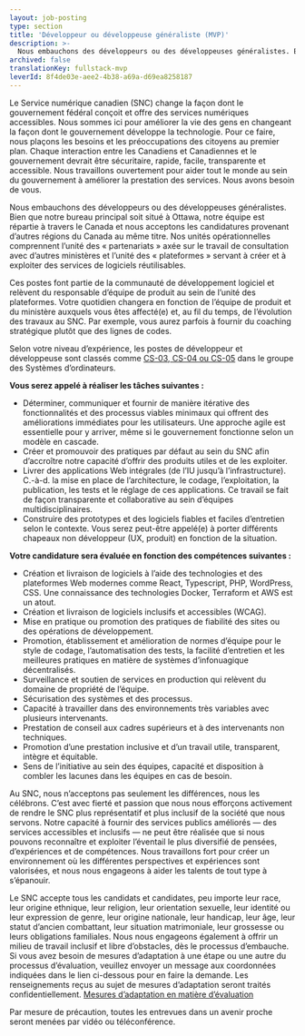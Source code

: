 ```yaml
---
layout: job-posting
type: section
title: 'Développeur ou développeuse généraliste (MVP)'
description: >-
  Nous embauchons des développeurs ou des développeuses généralistes. Bien que notre bureau principal soit situé à Ottawa, notre équipe est répartie à travers le Canada et nous acceptons les candidatures provenant d’autres régions du Canada au même titre. Nos unités opérationnelles comprennent l’unité des « partenariats » axée sur le travail de consultation avec d’autres ministères et l’unité des « plateformes » servant à créer et à exploiter des services de logiciels réutilisables.
archived: false
translationKey: fullstack-mvp
leverId: 8f4de03e-aee2-4b38-a69a-d69ea8258187
---
```


Le Service numérique canadien (SNC) change la façon dont le gouvernement fédéral conçoit et offre des services numériques accessibles. Nous sommes ici pour améliorer la vie des gens en changeant la façon dont le gouvernement développe la technologie. Pour ce faire, nous plaçons les besoins et les préoccupations des citoyens au premier plan. Chaque interaction entre les Canadiens et Canadiennes et le gouvernement devrait être sécuritaire, rapide, facile, transparente et accessible. Nous travaillons ouvertement pour aider tout le monde au sein du gouvernement à améliorer la prestation des services. Nous avons besoin de vous.

Nous embauchons des développeurs ou des développeuses généralistes. Bien que notre bureau principal soit situé à Ottawa, notre équipe est répartie à travers le Canada et nous acceptons les candidatures provenant d’autres régions du Canada au même titre. Nos unités opérationnelles comprennent l’unité des « partenariats » axée sur le travail de consultation avec d’autres ministères et l’unité des « plateformes » servant à créer et à exploiter des services de logiciels réutilisables.

Ces postes font partie de la communauté de développement logiciel et relèvent du responsable d’équipe de produit au sein de l’unité des plateformes. Votre quotidien changera en fonction de l’équipe de produit et du ministère auxquels vous êtes affecté(e) et, au fil du temps, de l’évolution des travaux au SNC. Par exemple, vous aurez parfois à fournir du coaching stratégique plutôt que des lignes de codes.

Selon votre niveau d’expérience, les postes de développeur et développeuse sont classés comme [CS-03, CS-04 ou CS-05](https://www.tbs-sct.gc.ca/agreements-conventions/view-visualiser-eng.aspx?id=1#toc12259212260/) dans le groupe des Systèmes d’ordinateurs.

**Vous serez appelé à réaliser les tâches suivantes :**

- Déterminer, communiquer et fournir de manière itérative des fonctionnalités et des processus viables minimaux qui offrent des améliorations immédiates pour les utilisateurs. Une approche agile est essentielle pour y arriver, même si le gouvernement fonctionne selon un modèle en cascade.
- Créer et promouvoir des pratiques par défaut au sein du SNC afin d’accroître notre capacité d’offrir des produits utiles et de les exploiter.
- Livrer des applications Web intégrales (de l’IU jusqu’à l’infrastructure). C.-à-d. la mise en place de l’architecture, le codage, l’exploitation, la publication, les tests et le réglage de ces applications. Ce travail se fait de façon transparente et collaborative au sein d’équipes multidisciplinaires. 
- Construire des prototypes et des logiciels fiables et faciles d’entretien selon le contexte. Vous serez peut-être appelé(e) à porter différents chapeaux non développeur (UX, produit) en fonction de la situation.

**Votre candidature sera évaluée en fonction des compétences suivantes :**

- Création et livraison de logiciels à l’aide des technologies et des plateformes Web modernes comme React, Typescript, PHP, WordPress, CSS. Une connaissance des technologies Docker, Terraform et AWS est un atout. 
- Création et livraison de logiciels inclusifs et accessibles (WCAG).
- Mise en pratique ou promotion des pratiques de fiabilité des sites ou des opérations de développement.
- Promotion, établissement et amélioration de normes d’équipe pour le style de codage, l’automatisation des tests, la facilité d’entretien et les meilleures pratiques en matière de systèmes d’infonuagique décentralisés.
- Surveillance et soutien de services en production qui relèvent du domaine de propriété de l’équipe.
- Sécurisation des systèmes et des processus.
- Capacité à travailler dans des environnements très variables avec plusieurs intervenants.
- Prestation de conseil aux cadres supérieurs et à des intervenants non techniques.
- Promotion d’une prestation inclusive et d’un travail utile, transparent, intègre et équitable.
- Sens de l’initiative au sein des équipes, capacité et disposition à combler les lacunes dans les équipes en cas de besoin.


Au SNC, nous n’acceptons pas seulement les différences, nous les célébrons. C’est avec fierté et passion que nous nous efforçons activement de rendre le SNC plus représentatif et plus inclusif de la société que nous servons. Notre capacité à fournir des services publics améliorés — des services accessibles et inclusifs — ne peut être réalisée que si nous pouvons reconnaître et exploiter l’éventail le plus diversifié de pensées, d’expériences et de compétences. Nous travaillons fort pour créer un environnement où les différentes perspectives et expériences sont valorisées, et nous nous engageons à aider les talents de tout type à s’épanouir.

Le SNC accepte tous les candidats et candidates, peu importe leur race, leur origine ethnique, leur religion, leur orientation sexuelle, leur identité ou leur expression de genre, leur origine nationale, leur handicap, leur âge, leur statut d’ancien combattant, leur situation matrimoniale, leur grossesse ou leurs obligations familiales. Nous nous engageons également à offrir un milieu de travail inclusif et libre d’obstacles, dès le processus d’embauche. Si vous avez besoin de mesures d’adaptation à une étape ou une autre du processus d’évaluation, veuillez envoyer un message aux coordonnées indiquées dans le lien ci-dessous pour en faire la demande. Les renseignements reçus au sujet de mesures d’adaptation seront traités confidentiellement.
[Mesures d’adaptation en matière d’évaluation](https://www.canada.ca/en/public-service-commission/services/assessment-accommodation-page.html)

Par mesure de précaution, toutes les entrevues dans un avenir proche seront menées par vidéo ou téléconférence.


